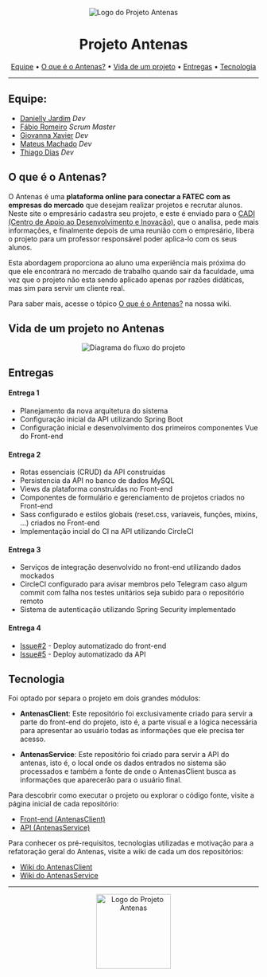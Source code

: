 <p align="center">
  <img src="https://antenas.s3.amazonaws.com/Logo.svg" alt="Logo do Projeto Antenas" />
</p>

<h1 align="center">Projeto Antenas</h1>

<p align="center">
    <a href="#equipe">Equipe</a> •
    <a href="#o-que-é-o-antenas">O que é o Antenas?</a> •
    <a href="#vida-de-um-projeto-no-antenas">Vida de um projeto</a> •
    <a href="#entregas">Entregas</a> •
    <a href="#tecnologia">Tecnologia</a>
</p>

---

## Equipe:
- [Danielly Jardim](https://github.com/daniellygj) _Dev_
- [Fábio Romeiro](https://github.com/FabioRomeiro) _Scrum Master_
- [Giovanna Xavier](https://github.com/giovannaxavierm) _Dev_
- [Mateus Machado](https://github.com/Mateusmsouza) _Dev_
- [Thiago Dias](https://github.com/ThiagoDisk) _Dev_

## O que é o Antenas?

O Antenas é uma **plataforma online para conectar a FATEC com as empresas do mercado** que desejam realizar projetos e recrutar alunos. Neste site o empresário cadastra seu projeto, e este é enviado para o [CADI (Centro de Apoio ao Desenvolvimento e Inovação)](https://fatecsjc-prd.azurewebsites.net/cadi.php), que o analisa, pede mais informações, e finalmente depois de uma reunião com o empresário, libera o projeto para um professor responsável poder aplica-lo com os seus alunos.

Esta abordagem proporciona ao aluno uma experiência mais próxima do que ele encontrará no mercado de trabalho quando sair da faculdade, uma vez que o projeto não esta sendo aplicado apenas por razões didáticas, mas sim para servir um cliente real.

Para saber mais, acesse o tópico [O que é o Antenas?](https://github.com/antena-dream-team/AntenasClient/wiki/Conceito#o-que-%C3%A9-o-antenas) na nossa wiki.


## Vida de um projeto no Antenas

<p align="center">
  <img src="https://antenas.s3.amazonaws.com/vida-projeto.svg" alt="Diagrama do fluxo do projeto" />
</p>


## Entregas

#### Entrega 1
- Planejamento da nova arquitetura do sistema
- Configuração inicial da API utilizando Spring Boot
- Configuração inicial e desenvolvimento dos primeiros componentes Vue do Front-end

#### Entrega 2
- Rotas essenciais (CRUD) da API construídas
- Persistencia da API no banco de dados MySQL
- Views da plataforma construídas no Front-end
- Componentes de formulário e gerenciamento de projetos criados no Front-end
- Sass configurado e estilos globais (reset.css, variaveis, funções, mixins, ...) criados no Front-end
- Implementação incial do CI na API utilizando CircleCI

#### Entrega 3
- Serviços de integração desenvolvido no front-end utilizando dados mockados
- CircleCI configurado para avisar membros pelo Telegram caso algum commit com falha nos testes unitários seja subido para o repositório remoto
- Sistema de autenticação utilizando Spring Security implementado

#### Entrega 4
- [Issue#2](https://github.com/antena-dream-team/AntenasClient/issues/2) - Deploy automatizado do front-end
- [Issue#5](https://github.com/antena-dream-team/AntenasService/issues/5) - Deploy automatizado da API


## Tecnologia

Foi optado por separa o projeto em dois grandes módulos:

- **AntenasClient**: Este repositório foi exclusivamente criado para servir a parte do front-end do projeto, isto é, a parte visual e a lógica necessária para apresentar ao usuário todas as informações que ele precisa ter acesso.

- **AntenasService**: Este repositório foi criado para servir a API do antenas, isto é, o local onde os dados entrados no sistema são processados e também a fonte de onde o AntenasClient busca as informações que aparecerão para o usuário final.

Para descobrir como executar o projeto ou explorar o código fonte, visite a página inicial de cada repositório:

- [Front-end (AntenasClient)](https://github.com/antena-dream-team/AntenasClient)
- [API (AntenasService)](https://github.com/antena-dream-team/AntenasService)

Para conhecer os pré-requisitos, tecnologias utilizadas e motivação para a refatoração geral do Antenas, visite a wiki de cada um dos repositórios:
- [Wiki do AntenasClient](https://github.com/antena-dream-team/AntenasClient/wiki)
- [Wiki do AntenasService](https://github.com/antena-dream-team/AntenasService/wiki)

---

<p align="center">
  <img src="https://antenas.s3.amazonaws.com/fatec-logo.png" alt="Logo do Projeto Antenas" width="150" />
</p>